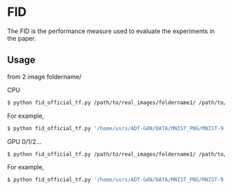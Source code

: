# FID
The FID is the performance measure used to evaluate the experiments in the paper.

## Usage
from 2 image foldername/

CPU
```bash
$ python fid_official_tf.py /path/to/real_images/foldername1/ /path/to/generated_images/foldername2/ 
```
For example,
```bash
$ python fid_official_tf.py '/home/usrs/ADT-GAN/DATA/MNIST_PNG/MNIST-9' '/home/usrs/ADT-GAN//1.DCGAN/DCGAN_MNIST/all_images/200'
```

GPU 0/1/2...
```bash
$ python fid_official_tf.py /path/to/real_images/foldername1/ /path/to/generated_images/foldername2/ --gpu 0
```
For example,
```bash
$ python fid_official_tf.py '/home/usrs/ADT-GAN/DATA/MNIST_PNG/MNIST-9' '/home/usrs/ADT-GAN//1.DCGAN/DCGAN_MNIST/all_images/200' --gpu 0
```
